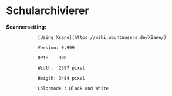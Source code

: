 # Schularchivierer


**Scannersetting:**                             
                
                [Using Xsane](https://wiki.ubuntuusers.de/XSane/)

                Version: 0.999

                DPI:    300

                Width:  2397 pixel

                Heigth: 3484 pixel

                Colormode : Black and White

